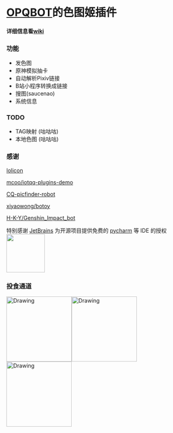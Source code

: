 # [OPQBOT](https://github.com/OPQBOT/OPQ)的色图姬插件

#### 详细信息看[wiki](https://github.com/yuban10703/OPQ-SetuBot/wiki)

### 功能

- 发色图
- 原神模拟抽卡
- 自动解析Pixiv链接
- B站小程序转换成链接
- 搜图(saucenao)
- 系统信息

### TODO

- TAG映射 (咕咕咕)
- 本地色图 (咕咕咕)

### 感谢

[lolicon](https://api.lolicon.app/#/setu)

[mcoo/iotqq-plugins-demo](https://github.com/mcoo/iotqq-plugins-demo)

[CQ-picfinder-robot](https://github.com/Tsuk1ko/CQ-picfinder-robot)

[xiyaowong/botoy](https://github.com/xiyaowong/botoy)

[H-K-Y/Genshin_Impact_bot](https://github.com/H-K-Y/Genshin_Impact_bot)

特别感谢 [JetBrains](https://www.jetbrains.com/?from=OPQ-SetuBot)
为开源项目提供免费的 [pycharm](https://www.jetbrains.com/pycharm/?from=OPQ-SetuBot) 等 IDE 的授权  
[<img src="https://cdn.jsdelivr.net/gh/yuban10703/BlogImgdata/img/20210305185521.png" width="100"/>](https://www.jetbrains.com/?from=OPQ-SetuBot)

### 投食通道

<img src="https://cdn.jsdelivr.net/gh/yuban10703/BlogImgdata/img/支付宝收款码.jpg" alt="Drawing" width="170px" /><img src="https://cdn.jsdelivr.net/gh/yuban10703/BlogImgdata/img/QQ收款码.png" alt="Drawing" width="170px" /><img src="https://cdn.jsdelivr.net/gh/yuban10703/BlogImgdata/img/微信赞赏码.png" alt="Drawing" width="170px" />
